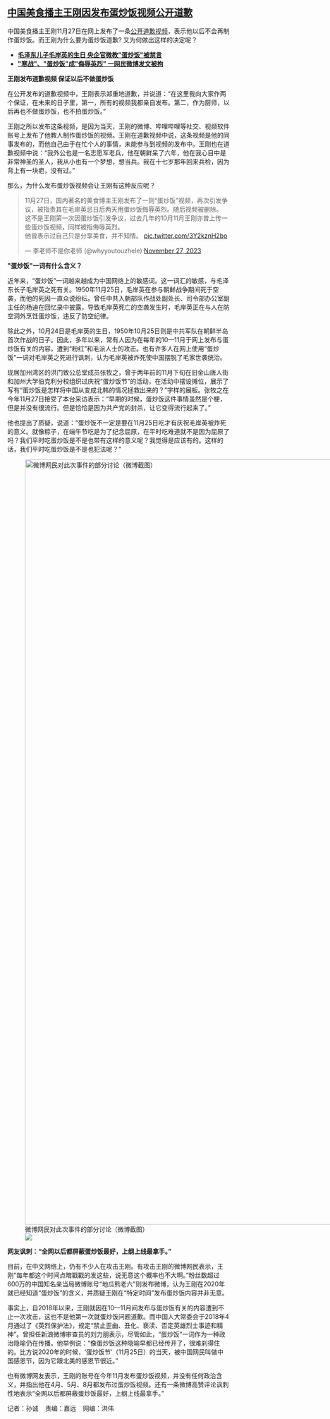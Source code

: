 <!--1701201660000-->
[中国美食播主王刚因发布蛋炒饭视频公开道歉](https://www.rfa.org/mandarin/yataibaodao/meiti/sc-11282023134649.html)
------

<p><span style="font-weight: 400;">中国美食播主王刚11月27日在网上发布了一条<a href="https://www.youtube.com/watch?v=WqbD4IYx-fw&amp;t=67s">公开道歉视频</a>，表示他以后不会再制作蛋炒饭。而王刚为什么要为蛋炒饭道歉? 又为何做出这样的决定呢？</span></p><ul><li><strong><span class="result-title"> <a class="state-published" href="https://www.rfa.org/mandarin/yataibaodao/meiti/ql1026a-10262021062738.html">毛泽东儿子毛岸英的生日 央企官微教"蛋炒饭"被禁言</a> </span></strong></li><li><span class="result-title"> <a class="state-published" href="https://www.rfa.org/mandarin/yataibaodao/meiti/ql2-10122021071401.html"><strong>"寒战"、"蛋炒饭"成"侮辱英烈" 一网民微博发文被拘</strong></a> </span></li></ul><p><b>王刚发布道歉视频 保证以后不做蛋炒饭</b></p><p><span style="font-weight: 400;">在公开发布的道歉视频中，王刚表示郑重地道歉，并说道：“在这里我向大家作两个保证，在未来的日子里，第一，所有的视频我都亲自发布。第二，作为厨师，以后再也不做蛋炒饭，也不拍蛋炒饭。”</span></p><p><span style="font-weight: 400;">王刚之所以发布这条视频，是因为当天，王刚的微博、哔哩哔哩等社交、视频软件账号上发布了他教人制作蛋炒饭的视频。王刚在道歉视频中说，这条视频是他的同事发布的，而他自己由于在忙个人的事情，未能参与到视频的发布中。王刚也在道歉视频中说：“我外公也是一名志愿军老兵，他在朝鲜呆了六年，他在我心目中是非常神圣的圣人，我从小也有一个梦想，想当兵。我在十七岁那年回来兵检，因为背上有一块疤，没有过。”</span></p><p><span style="font-weight: 400;">那么，为什么发布蛋炒饭视频会让王刚有这种反应呢？</span></p><blockquote class="twitter-tweet"><p dir="ltr" lang="zh">11月27日，国内著名的美食博主王刚发布了一则“蛋炒饭”视频，再次引发争议，被指责其在毛岸英忌日后两天用蛋炒饭侮辱英烈。随后视频被删除。<br/>这不是王刚第一次因蛋炒饭引发争议，过去几年的10月11月王刚亦曾上传一些蛋炒饭视频，同样被指侮辱英烈。<br/>他曾表示过自己只是分享美食，并不知情。 <a href="https://t.co/3Y2kznH2bo">pic.twitter.com/3Y2kznH2bo</a></p>— 李老师不是你老师 (@whyyoutouzhele) <a href="https://twitter.com/whyyoutouzhele/status/1729115281635856618?ref_src=twsrc%5Etfw">November 27, 2023</a></blockquote><p><span style="font-weight: 400;"></span></p><p><b>"蛋炒饭"一词有什么含义？</b></p><p><span style="font-weight: 400;">近年来，“蛋炒饭”一词越来越成为中国网络上的敏感词。这一词汇的敏感，与毛泽东长子毛岸英之死有关。1950年11月25日，毛岸英在参与朝鲜战争期间死于空袭，而他的死因一直众说纷纭。曾任中共入朝部队作战处副处长、司令部办公室副主任的杨迪在回忆录中披露，导致毛岸英死亡的空袭发生时，毛岸英正在与人在防空洞外烹饪蛋炒饭，违反了防空纪律。</span></p><p><span style="font-weight: 400;">除此之外，10月24日是毛岸英的生日，1950年10月25日则是中共军队在朝鲜半岛首次作战的日子。因此，多年以来，常有人因为在每年的10—11月于网上发布与蛋炒饭有关的内容，遭到“粉红”和毛派人士的攻击。也有许多人在网上使用“蛋炒饭”一词对毛岸英之死进行讽刺，认为毛岸英被炸死使中国摆脱了毛家世袭统治。</span></p><p><span style="font-weight: 400;">现居加州湾区的洪门致公总堂成员张牧之，曾于两年前的11月下旬在旧金山唐人街和加州大学伯克利分校组织过庆祝“蛋炒饭节”的活动，在活动中摆设摊位，展示了写有“蛋炒饭是怎样将中国从变成北韩的情况拯救出来的？”字样的展板。张牧之在今年11月27日接受了本台采访表示：“早期的时候，蛋炒饭这件事情虽然是个梗，但是并没有很流行。但是恰恰是因为共产党的封杀，让它变得流行起来了。”</span></p><p><span style="font-weight: 400;">他也提出了质疑，说道：“蛋炒饭不一定是要在11月25日吃才有庆祝毛岸英被炸死的意义。就像粽子，在端午节吃是为了纪念屈原，在平时吃难道就不是因为屈原了吗？我们平时吃蛋炒饭是不是也带有这样的意义呢？我觉得是应该有的。这样的话，我们平时吃蛋炒饭是不是也犯法呢？”</span></p><p><figure class="image-richtext image-inline captioned" style="width:1170px;"><img alt="微博网民对此次事件的部分讨论（微博截图）" height="1735" src="https://www.rfa.org/mandarin/yataibaodao/meiti/sc-11282023134649.html/m1128-sc1.jpg/@@images/3248b900-686c-4f99-abef-f1a5ff57e069.jpeg" title="M1128-SC1.jpg" width="1170"/><figcaption class="image-caption">微博网民对此次事件的部分讨论（微博截图）</figcaption><small></small><div id="zoomattribute"><a data-caption="微博网民对此次事件的部分讨论（微博截图）" data-fancybox="" href="https://www.rfa.org/mandarin/yataibaodao/meiti/sc-11282023134649.html/m1128-sc1.jpg" id="single_image" title="微博网民对此次事件的部分讨论（微博截图）"><img src="/++plone++rfa-resources/img/icon-zoom.png"/></a></div></figure></p><p><b>网友讽刺：“全网以后都屏蔽蛋炒饭最好，上纲上线最拿手。”</b></p><p><span style="font-weight: 400;">目前，在中文网络上，仍有不少人在攻击王刚。有攻击王刚的微博网民表示，王刚“每年都这个时间点暗戳戳的发这些，说无意这个概率也不大啊。”粉丝数超过600万的中国知名亲当局微博账号“地瓜熊老六”则发布微博，认为王刚在2020年就已经知道“蛋炒饭”的含义，并质疑王刚在“特定时间”发布蛋炒饭内容并非无意。</span></p><p><span style="font-weight: 400;">事实上，自2018年以来，王刚就因在10—11月间发布与蛋炒饭有关的内容遭到不止一次攻击，这也不是他第一次就蛋炒饭问题道歉。而中国人大常委会于2018年4月通过了《英烈保护法》，规定“禁止歪曲、丑化、亵渎、否定英雄烈士事迹和精神”。曾担任新浪微博审查员的刘力朋表示，尽管如此，“蛋炒饭”一词作为一种政治隐喻仍在传播。他举例说：“像蛋炒饭这种隐喻早都已经传开了，很难刹得住的。比方说2020年的时候，‘蛋炒饭节’（11月25日）的当天，被中国网民叫做中国感恩节，因为它跟北美的感恩节很近。”</span></p><p><span style="font-weight: 400;">也有微博网友表示，王刚的账号在今年11月发布蛋炒饭视频，并没有任何政治含义，并指出他在4月、5月、8月都发布过蛋炒饭视频。还有一条微博高赞评论讽刺性地表示“全网以后都屏蔽蛋炒饭最好，上纲上线最拿手。”</span></p><p><span style="font-weight: 400;">记者：孙诚    责编：嘉远    网编：洪伟</span></p><p></p><blockquote class="twitter-tweet"></blockquote><p></p>
